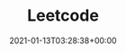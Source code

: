 ---
title: "Leetcode"
description: "Contains solution for the leetcode problems"
date: 2021-01-13T03:28:38+00:00
draft: false
weight: 1
collapsible: true
---